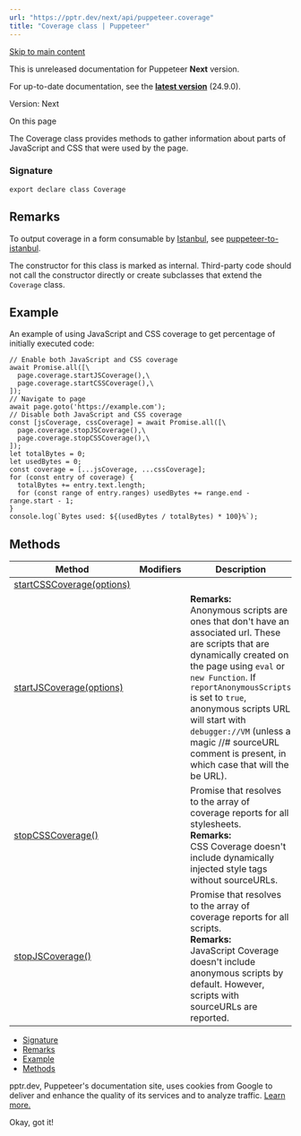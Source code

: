 ```yaml
---
url: "https://pptr.dev/next/api/puppeteer.coverage"
title: "Coverage class | Puppeteer"
---
```


[Skip to main content](https://pptr.dev/next/api/puppeteer.coverage#__docusaurus_skipToContent_fallback)

This is unreleased documentation for Puppeteer **Next** version.

For up-to-date documentation, see the **[latest version](https://pptr.dev/api/puppeteer.coverage)** (24.9.0).

Version: Next

On this page

The Coverage class provides methods to gather information about parts of JavaScript and CSS that were used by the page.

### Signature [​](https://pptr.dev/next/api/puppeteer.coverage\#signature "Direct link to Signature")

```codeBlockLines_RjmQ
export declare class Coverage

```

## Remarks [​](https://pptr.dev/next/api/puppeteer.coverage\#remarks "Direct link to Remarks")

To output coverage in a form consumable by [Istanbul](https://github.com/istanbuljs), see [puppeteer-to-istanbul](https://github.com/istanbuljs/puppeteer-to-istanbul).

The constructor for this class is marked as internal. Third-party code should not call the constructor directly or create subclasses that extend the `Coverage` class.

## Example [​](https://pptr.dev/next/api/puppeteer.coverage\#example "Direct link to Example")

An example of using JavaScript and CSS coverage to get percentage of initially executed code:

```codeBlockLines_RjmQ
// Enable both JavaScript and CSS coverage
await Promise.all([\
  page.coverage.startJSCoverage(),\
  page.coverage.startCSSCoverage(),\
]);
// Navigate to page
await page.goto('https://example.com');
// Disable both JavaScript and CSS coverage
const [jsCoverage, cssCoverage] = await Promise.all([\
  page.coverage.stopJSCoverage(),\
  page.coverage.stopCSSCoverage(),\
]);
let totalBytes = 0;
let usedBytes = 0;
const coverage = [...jsCoverage, ...cssCoverage];
for (const entry of coverage) {
  totalBytes += entry.text.length;
  for (const range of entry.ranges) usedBytes += range.end - range.start - 1;
}
console.log(`Bytes used: ${(usedBytes / totalBytes) * 100}%`);

```

## Methods [​](https://pptr.dev/next/api/puppeteer.coverage\#methods "Direct link to Methods")

| Method | Modifiers | Description |
| --- | --- | --- |
| [startCSSCoverage(options)](https://pptr.dev/next/api/puppeteer.coverage.startcsscoverage) |  |  |
| [startJSCoverage(options)](https://pptr.dev/next/api/puppeteer.coverage.startjscoverage) |  | **Remarks:**<br>Anonymous scripts are ones that don't have an associated url. These are scripts that are dynamically created on the page using `eval` or `new Function`. If `reportAnonymousScripts` is set to `true`, anonymous scripts URL will start with `debugger://VM` (unless a magic //# sourceURL comment is present, in which case that will the be URL). |
| [stopCSSCoverage()](https://pptr.dev/next/api/puppeteer.coverage.stopcsscoverage) |  | Promise that resolves to the array of coverage reports for all stylesheets.<br>**Remarks:**<br>CSS Coverage doesn't include dynamically injected style tags without sourceURLs. |
| [stopJSCoverage()](https://pptr.dev/next/api/puppeteer.coverage.stopjscoverage) |  | Promise that resolves to the array of coverage reports for all scripts.<br>**Remarks:**<br>JavaScript Coverage doesn't include anonymous scripts by default. However, scripts with sourceURLs are reported. |

- [Signature](https://pptr.dev/next/api/puppeteer.coverage#signature)
- [Remarks](https://pptr.dev/next/api/puppeteer.coverage#remarks)
- [Example](https://pptr.dev/next/api/puppeteer.coverage#example)
- [Methods](https://pptr.dev/next/api/puppeteer.coverage#methods)

pptr.dev, Puppeteer's documentation site, uses cookies from Google to deliver and enhance the quality of its services and to analyze traffic. [Learn more.](https://policies.google.com/technologies/cookies)

Okay, got it!